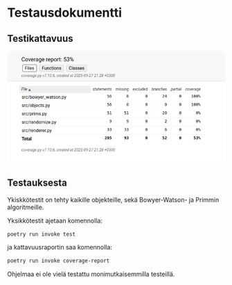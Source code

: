 # Testausdokumentti
## Testikattavuus
![](./kuvat/testikattavuus.png)

## Testauksesta
Ykiskkötestit on tehty kaikille objekteille, sekä Bowyer-Watson- ja Primmin algoritmeille.

Yksikkötestit ajetaan komennolla:
```bash
poetry run invoke test
```
ja kattavuusraportin saa komennolla: 
```bash
poetry run invoke coverage-report
```

Ohjelmaa ei ole vielä testattu monimutkaisemmilla testeillä.